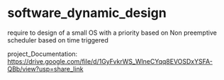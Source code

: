 # software_dynamic_design
require to design of a small OS with a priority based on Non preemptive scheduler based on time triggered

project_Documentation: https://drive.google.com/file/d/1GyFvkrWS_WlneCYqq8EVOSDxYSFA-QBb/view?usp=share_link
